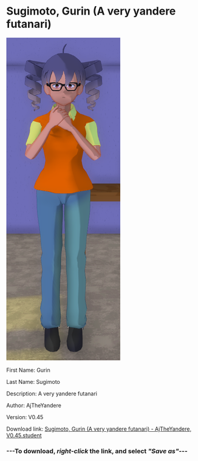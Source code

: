 # Sugimoto, Gurin (A very yandere futanari)

<img src = "https://raw.githubusercontent.com/Arbiter1223/Daigaku-Gurashi-Custom-Students/master/Students/Files/Sugimoto%2C%20Gurin%20(A%20very%20yandere%20futanari).png">

First Name: Gurin

Last Name: Sugimoto

Description: A very yandere futanari

Author: AjTheYandere

Version: V0.45

Download link: <a href="https://raw.githubusercontent.com/Arbiter1223/Daigaku-Gurashi-Custom-Students/master/Students/Files/Sugimoto%2C%20Gurin%20(A%20very%20yandere%20futanari)%20-%20AjTheYandere%2C%20V0.45.student">Sugimoto, Gurin (A very yandere futanari) - AjTheYandere, V0.45.student</a>

### ---**To download, _right-click_ the link, and select _"Save as"_**---
